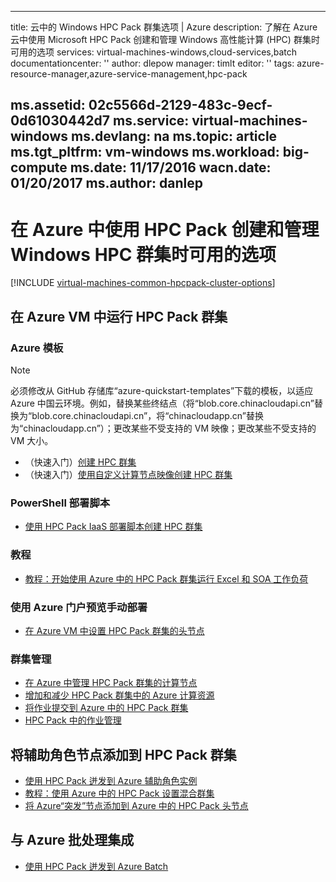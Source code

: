 <!-- need to be verified -->

---
title: 云中的 Windows HPC Pack 群集选项 | Azure
description: 了解在 Azure 云中使用 Microsoft HPC Pack 创建和管理 Windows 高性能计算 (HPC) 群集时可用的选项
services: virtual-machines-windows,cloud-services,batch
documentationcenter: ''
author: dlepow
manager: timlt
editor: ''
tags: azure-resource-manager,azure-service-management,hpc-pack

ms.assetid: 02c5566d-2129-483c-9ecf-0d61030442d7
ms.service: virtual-machines-windows
ms.devlang: na
ms.topic: article
ms.tgt_pltfrm: vm-windows
ms.workload: big-compute
ms.date: 11/17/2016
wacn.date: 01/20/2017
ms.author: danlep
---

# 在 Azure 中使用 HPC Pack 创建和管理 Windows HPC 群集时可用的选项
[!INCLUDE [virtual-machines-common-hpcpack-cluster-options](../../includes/virtual-machines-common-hpcpack-cluster-options.md)]

## 在 Azure VM 中运行 HPC Pack 群集
### Azure 模板

>[!NOTE]
> 必须修改从 GitHub 存储库“azure-quickstart-templates”下载的模板，以适应 Azure 中国云环境。例如，替换某些终结点（将“blob.core.chinacloudapi.cn”替换为“blob.core.chinacloudapi.cn”，将“chinacloudapp.cn”替换为“chinacloudapp.cn”）；更改某些不受支持的 VM 映像；更改某些不受支持的 VM 大小。

* （快速入门）[创建 HPC 群集](https://github.com/Azure/azure-quickstart-templates/tree/master/create-hpc-cluster)
* （快速入门）[使用自定义计算节点映像创建 HPC 群集](https://github.com/Azure/azure-quickstart-templates/tree/master/create-hpc-cluster-custom-image)

### PowerShell 部署脚本
* [使用 HPC Pack IaaS 部署脚本创建 HPC 群集](./virtual-machines-windows-classic-hpcpack-cluster-powershell-script.md)

### 教程
* [教程：开始使用 Azure 中的 HPC Pack 群集运行 Excel 和 SOA 工作负荷](./virtual-machines-windows-excel-cluster-hpcpack.md)

### 使用 Azure 门户预览手动部署
* [在 Azure VM 中设置 HPC Pack 群集的头节点](./virtual-machines-windows-hpcpack-cluster-headnode.md)

### 群集管理
* [在 Azure 中管理 HPC Pack 群集的计算节点](./virtual-machines-windows-classic-hpcpack-cluster-node-manage.md)
* [增加和减少 HPC Pack 群集中的 Azure 计算资源](./virtual-machines-windows-classic-hpcpack-cluster-node-autogrowshrink.md)
* [将作业提交到 Azure 中的 HPC Pack 群集](./virtual-machines-windows-hpcpack-cluster-submit-jobs.md)
* [HPC Pack 中的作业管理](https://technet.microsoft.com/zh-cn/library/jj899585.aspx)

## 将辅助角色节点添加到 HPC Pack 群集
* [使用 HPC Pack 迸发到 Azure 辅助角色实例](https://technet.microsoft.com/zh-cn/library/gg481749.aspx)
* [教程：使用 Azure 中的 HPC Pack 设置混合群集](../cloud-services/cloud-services-setup-hybrid-hpcpack-cluster.md)
* [将 Azure“突发”节点添加到 Azure 中的 HPC Pack 头节点](./virtual-machines-windows-classic-hpcpack-cluster-node-burst.md)

## 与 Azure 批处理集成
* [使用 HPC Pack 迸发到 Azure Batch](https://technet.microsoft.com/zh-cn/library/mt612877.aspx)

<!---HONumber=Mooncake_0116_2017-->